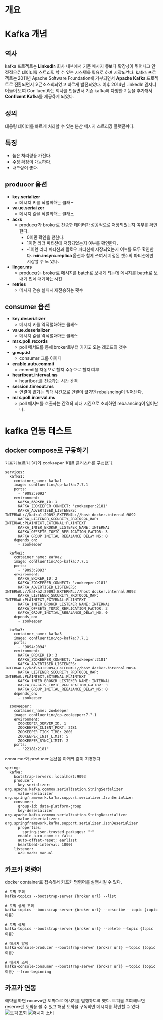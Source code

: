 # 개요

# Kafka 개념
## 역사
kafka 프로젝트는 **LinkedIn** 회사 내부에서 기존 메시지 큐보다 확장성이 뛰어나고 
안정적으로 데이터를 스트리밍 할 수 있는 시스템을 필요로 하며 시작되었다.
kafka 프로젝트는 2011년 Apache Software Foundation에 기부되면서 
**Apache Kafka** 프로젝트로 전환되면서 오픈소스화되었고 빠르게 발전되었다.
이후 2014년 LinkedIn 엔지니어들이 모여 Confluent라는 회사를 만들면서 
기존 kafka에 다양한 기능을 추가해서 **Confluent Kafka**를 제공하게 되었다.

## 정의
대용량 데이터를 빠르게 처리할 수 있는 분산 메시지 스트리밍 플랫폼이다.

## 특징
* 높은 처리량을 가진다. 
* 수평 확장이 가능하다.
* 내구성이 좋다. 

## producer 옵션
* **key.serializer**
  * 메시지 키를 직렬화하는 클래스
* **value.serializer**
  * 메시지 값을 직렬화하는 클래스
* **acks**
  * producer가 broker로 전송한 데이터가 성공적으로 저장되었는지 여부를 확인한다.
    * 0이면 확인을 안한다.
    * 1이면 리더 파티션에 저장되었는지 여부를 확인한다.
    * -1이면 리더 파티션과 팔로우 파티션에 저장되었는지 여부를 모두 확인한다. **min.insync.replica** 옵션과 함께 쓰여서 지정된 갯수의 파티션에만 저장할 수 도 있다.
* **linger.ms**
  * producer는 broker로 메시지를 batch로 보내게 되는데 메시지를 batch로 보내기 전에 대기하는 시간
* **retries**
  * 메시지 전송 실패시 재전송하는 횟수 

## consumer 옵션
* **key.deserializer**
    * 메시지 키를 역직렬화하는 클래스
* **value.deserializer**
    * 메시지 값을 역직렬화하는 클래스
* **max.poll.records**
  * poll 메서드를 통해 broker로부터 가지고 오는 레코드의 갯수
* **group.id**
  * consumer 그룹 아이디
* **enable.auto.commit**
  * commit을 자동으로 할지 수동으로 할지 여부
* **heartbeat.interval.ms**
  * heartbeat를 전송하는 시간 간격
* **session.timeout.ms**
  * 연결이 끊기는 최대 시간으로 연결이 끊기면 rebalancing이 일어난다.
* **max.poll.interval.ms**
  * poll 메서드를 호출하는 간격의 최대 시간으로 초과하면 rebalancing이 일어난다.

# kafka 연동 테스트
## docker compose로 구동하기
카프카 브로커 3대와 zookeeper 1대로 클러스터를 구성했다.
```shell
services:
  kafka1:
    container_name: kafka1
    image: confluentinc/cp-kafka:7.7.1
    ports:
      - "9092:9092"
    environment:
      KAFKA_BROKER_ID: 1
      KAFKA_ZOOKEEPER_CONNECT: 'zookeeper:2181'
      KAFKA_ADVERTISED_LISTENERS: INTERNAL://kafka1:29092,EXTERNAL://host.docker.internal:9092
      KAFKA_LISTENER_SECURITY_PROTOCOL_MAP: INTERNAL:PLAINTEXT,EXTERNAL:PLAINTEXT
      KAFKA_INTER_BROKER_LISTENER_NAME: INTERNAL
      KAFKA_OFFSETS_TOPIC_REPLICATION_FACTOR: 3
      KAFKA_GROUP_INITIAL_REBALANCE_DELAY_MS: 0
    depends_on:
      - zookeeper

  kafka2:
    container_name: kafka2
    image: confluentinc/cp-kafka:7.7.1
    ports:
      - "9093:9093"
    environment:
      KAFKA_BROKER_ID: 2
      KAFKA_ZOOKEEPER_CONNECT: 'zookeeper:2181'
      KAFKA_ADVERTISED_LISTENERS: INTERNAL://kafka2:29093,EXTERNAL://host.docker.internal:9093
      KAFKA_LISTENER_SECURITY_PROTOCOL_MAP: INTERNAL:PLAINTEXT,EXTERNAL:PLAINTEXT
      KAFKA_INTER_BROKER_LISTENER_NAME: INTERNAL
      KAFKA_OFFSETS_TOPIC_REPLICATION_FACTOR: 3
      KAFKA_GROUP_INITIAL_REBALANCE_DELAY_MS: 0
    depends_on:
      - zookeeper

  kafka3:
    container_name: kafka3
    image: confluentinc/cp-kafka:7.7.1
    ports:
      - "9094:9094"
    environment:
      KAFKA_BROKER_ID: 3
      KAFKA_ZOOKEEPER_CONNECT: 'zookeeper:2181'
      KAFKA_ADVERTISED_LISTENERS: INTERNAL://kafka3:29094,EXTERNAL://host.docker.internal:9094
      KAFKA_LISTENER_SECURITY_PROTOCOL_MAP: INTERNAL:PLAINTEXT,EXTERNAL:PLAINTEXT
      KAFKA_INTER_BROKER_LISTENER_NAME: INTERNAL
      KAFKA_OFFSETS_TOPIC_REPLICATION_FACTOR: 3
      KAFKA_GROUP_INITIAL_REBALANCE_DELAY_MS: 0
    depends_on:
      - zookeeper

  zookeeper:
    container_name: zookeeper
    image: confluentinc/cp-zookeeper:7.7.1
    environment:
      ZOOKEEPER_SERVER_ID: 1
      ZOOKEEPER_CLIENT_PORT: 2181
      ZOOKEEPER_TICK_TIME: 2000
      ZOOKEEPER_INIT_LIMIT: 5
      ZOOKEEPER_SYNC_LIMIT: 2
    ports:
      - "22181:2181"
```
consumer와 producer 옵션을 아래와 같이 지정했다.
```shell
spring:
  kafka:
    bootstrap-servers: localhost:9093
    producer:
      key-serializer: org.apache.kafka.common.serialization.StringSerializer
      value-serializer: org.springframework.kafka.support.serializer.JsonSerializer
    consumer:
      group-id: data-platform-group
      key-deserializer: org.apache.kafka.common.serialization.StringDeserializer
      value-deserializer: org.springframework.kafka.support.serializer.JsonDeserializer
      properties:
        spring.json.trusted.packages: "*"
      enable-auto-commit: false
      auto-offset-reset: earliest
      heartbeat-interval: 10000
    listener:
      ack-mode: manual

```
## 카프카 명령어
docker container로 접속해서 카프카 명령어를 실행시킬 수 있다.
```shell
# 토픽 조회
kafka-topics --bootstrap-server {broker url} --list

# 토픽 상세 조회
kafka-topics --bootstrap-server {broker url} --describe --topic {topic 이름}

# 토픽 삭제
kafka-topics --bootstrap-server {broker url} --delete --topic {topic 이름}

# 메시지 발행 
kafka-console-producer --bootstrap-server {broker url} --topic {topic 이름}

# 메시지 소비
kafka-console-consumer --bootstrap-server {broker url} --topic {topic 이름} --from-beginning
```
## 카프카 연동
예약을 하면 reserve란 토픽으로 메시지를 발행하도록 했다.
토픽을 조회해보면 reserve란 토픽을 볼 수 있고 
해당 토픽을 구독하면 메시지를 확인할 수 있다.
![토픽 조회](https://github.com/user-attachments/assets/708fbe4a-9ee3-4d2b-9cc0-7cceed2ddb4d)
![메시지 소비](https://github.com/user-attachments/assets/22b710fe-7e09-4ce5-95ea-c74bd267cc9b)